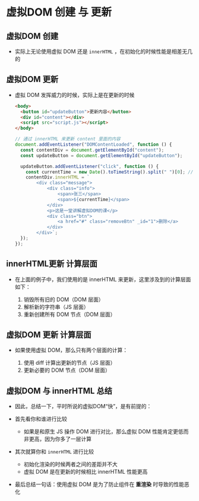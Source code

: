 # 虚拟DOM 创建 与 更新

## 虚拟DOM 创建

+ 实际上无论使用虚拟 DOM 还是 `innerHTML` ，在初始化的时候性能是相差无几的

## 虚拟DOM 更新

+ 虚拟 DOM 发挥威力的时候，实际上是在更新的时候

  ```html
  <body>
    <button id="updateButton">更新内容</button>
    <div id="content"></div>
    <script src="script.js"></script>
  </body>
  ```

  ```js
  // 通过 innerHTML 来更新 content 里面的内容
  document.addEventListener("DOMContentLoaded", function () {
    const contentDiv = document.getElementById("content");
    const updateButton = document.getElementById("updateButton");

    updateButton.addEventListener("click", function () {
      const currentTime = new Date().toTimeString().split(" ")[0]; // 获取当前时间
      contentDiv.innerHTML = `
          <div class="message">
              <div class="info">
                  <span>张三</span>
                  <span>${currentTime}</span>
              </div>
              <p>这是一堂讲解虚拟DOM的课</p>
              <div class="btn">
                  <a href="#" class="removeBtn" _id="1">删除</a>
              </div>
          </div>`;
    });
  });
  ```

## innerHTML更新 计算层面

+ 在上面的例子中，我们使用的是 innerHTML 来更新，这里涉及到的计算层面如下：

  1. 销毁所有旧的 DOM（DOM 层面）
  2. 解析新的字符串（JS 层面）
  3. 重新创建所有 DOM 节点（DOM 层面）

## 虚拟DOM 更新 计算层面

+ 如果使用虚拟 DOM，那么只有两个层面的计算：

  1. 使用 diff 计算出更新的节点（JS 层面）
  2. 更新必要的 DOM 节点（DOM 层面）

## 虚拟DOM 与 innerHTML 总结

+ 因此，总结一下，平时所说的虚拟DOM“快”，是有前提的：

+ 首先看你和谁进行比较

  + 如果是和原生 JS 操作 DOM 进行对比，那么虚拟 DOM 性能肯定更低而非更高，因为你多了一层计算

+ 其次就算你和 `innerHTML` 进行比较

  + 初始化渲染的时候两者之间的差距并不大
  + 虚拟 DOM 是在更新的时候相比 innerHTML 性能更高

+ 最后总结一句话：使用虚拟 DOM 是为了防止组件在 **重渲染** 时导致的性能恶化
